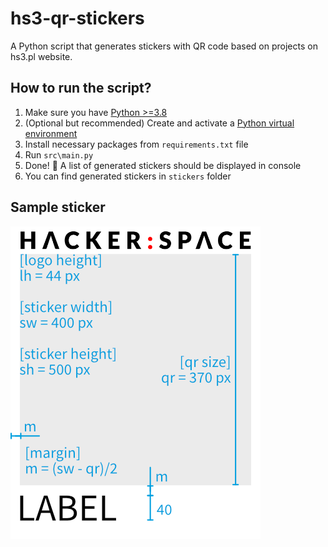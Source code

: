 # hs3-qr-stickers
A Python script that generates stickers with QR code based on projects on hs3.pl website.

## How to run the script?
1. Make sure you have [Python >=3.8](https://www.python.org/)
2. (Optional but recommended) Create and activate a [Python virtual environment](https://docs.python.org/3/library/venv.html#creating-virtual-environments)
2. Install necessary packages from `requirements.txt` file
3. Run `src\main.py`
4. Done! 🎊 A list of generated stickers should be displayed in console
5. You can find generated stickers in `stickers` folder

## Sample sticker

![sample sticker](assets\sample_sticker.png)
